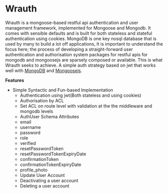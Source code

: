 # Wrauth
Wrauth is a mongoose-based restful api authentication and user management framework, implemented for Mongoose and Mongodb. It comes with sensible defaults and is built for both stateless and stateful authentication using cookies. MongoDB is one key nosql database that is used by many to build a lot off applications,   It is important to understand the focus here; the process of developing a straight-forward user authentication and authorisation system packages for restful apis for mongodb and mongoosejs are sparsely composed or available. This is what Wrauth seeks to achieve. A simple auth strategy based on jwt that works well with [MongoDB](https://www.mongodb.com/) and [Mongoosejs](https://mongoosejs.com/).

  **Features**
   * Simple Syntactic and Fun-based Implementation
       * Authentication using jwt(Both stateless and using cookies)
       * Authorisation by ACL
       * Set ACL on route level with validation at the the middleware and mongodb levels
       * AuthUser Schema Attributes
       * email
       * username
       * password
       * role
       * verified
       * resetPasswordToken
       * resetPasswordTokenExpiryDate
       * confirmationToken
       * confirmationTokenExpiryDate
       * profile_photo
       * Update User Account
       * Deactivating a user account
       * Deleting a user account
